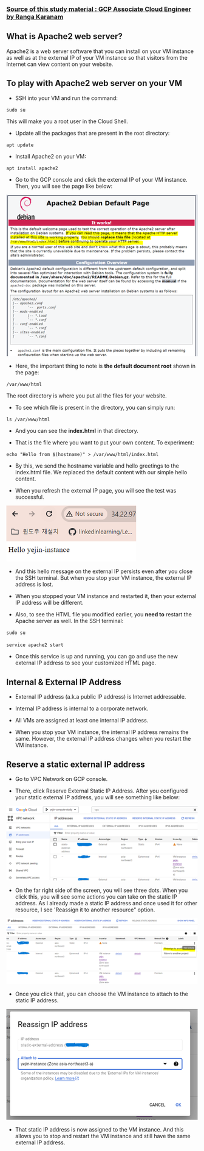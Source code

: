 ### [Source of this study material : GCP Associate Cloud Engineer by Ranga Karanam](https://www.udemy.com/course/google-cloud-certification-associate-cloud-engineer/)


## What is Apache2 web server?

Apache2 is a web server software that you can install on your VM instance as well as at the external IP of your VM instance so that visitors from the Internet can view content on your website.


## To play with Apache2 web server on your VM

- SSH into your VM and run the command:

```
sudo su
```

  This will make you a root user in the Cloud Shell.


- Update all the packages that are present in the root directory:

```
apt update
```


- Install Apache2 on your VM:

```
apt install apache2
```


- Go to the GCP console and click the external IP of your VM instance. Then, you will see the page like below:


![apache2-default-page](/GCP_pictures/Study-logs/Apache/apache2-default-page.PNG "Apache2 web server default page")


- Here, the important thing to note is **the default document root** shown in the page:

```
/var/www/html
```

The root directory is where you put all the files for your website.



- To see which file is present in the directory, you can simply run:

```
ls /var/www/html
```


- And you can see the **index.html** in that directory.


- That is the file where you want to put your own content. To experiment:

```
echo "Hello from $(hostname)" > /var/www/html/index.html
```


- By this, we send the hostname variable and hello greetings to the index.html file. We replaced the default content with our simple hello content.


- When you refresh the external IP page, you will see the test was successful.


![apache-hello-test](/GCP_pictures/Study-logs/Apache/apache-html-test.PNG "Simple hello test with apache server HTML file")


- And this hello message on the external IP persists even after you close the SSH terminal. But when you stop your VM instance, the external IP address is lost.


- When you stopped your VM instance and restarted it, then your external IP address will be different. 


- Also, to see the HTML file you modified earlier, you **need to** restart the Apache server as well. In the SSH terminal:

```
sudo su

service apache2 start
```


- Once this service is up and running, you can go and use the new external IP address to see your customized HTML page.


## Internal & External IP Address

- External IP address (a.k.a public IP address) is Internet addressable.

- Internal IP address is internal to a corporate network.

- All VMs are assigned at least one internal IP address.

- When you stop your VM instance, the internal IP address remains the same. However, the external IP address changes when you restart the VM instance.


## Reserve a static external IP address

- Go to VPC Network on GCP console.

- There, click Reserve External Static IP Address. After you configured your static external IP address, you will see something like below:


![reserve-static-ip-address](/GCP_pictures/Study-logs/Apache/reserve-static-ip.PNG "Reserve a static IP address")


- On the far right side of the screen, you will see three dots. When you click this, you will see some actions you can take on the static IP address. As I already made a static IP address and once used it for other resource, I see 'Reassign it to another resource" option.


![reassign-to-resource](/GCP_pictures/Study-logs/Apache/reassign-to-resource.PNG "Reassign to another resource button")


- Once you click that, you can choose the VM instance to attach to the static IP address.


![reassign-ip-address](/GCP_pictures/Study-logs/Apache/reassign-ip-address.PNG "Reassign static IP address to VM")


- That static IP address is now assigned to the VM instance. And this allows you to stop and restart the VM instance and still have the same external IP address.